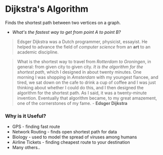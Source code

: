 # Dijkstra's Algorithm

Finds the shortest path between two vertices on a graph.

- *What's the fastest way to get from point A to point B?*

> Edsger Dijkstra was a Dutch programmer, physicist, essayist. He helped to advance the field of *computer science* from an **art** to an academic discipline.

> What is the shortest way to travel from *Rotterdam to Groningen*, in general: from given city to given city. *It is the algorithm for the shortest path*, which I designed in about twenty minutes. One morning I was shopping in *Amsterdam* with my youngest fiancee, and tired, we sat down on the cafe to drink a cup of coffee and I was just thinking about whether I could do this, and I then designed the algorithm for the shortest path. As I said, it was a twenty-minute invention. Eventually that algorithm became, to my great amazement, one of the cornerstones of my fame. - **Edsger Dijkstra**

### Why is it Useful?
- GPS - finding fast route
- Network Routing - finds open shortest path for data
- Biology - used to model the spread of viruses among humans
- Airline Tickets - finding cheapest route to your destination
- Many others..


